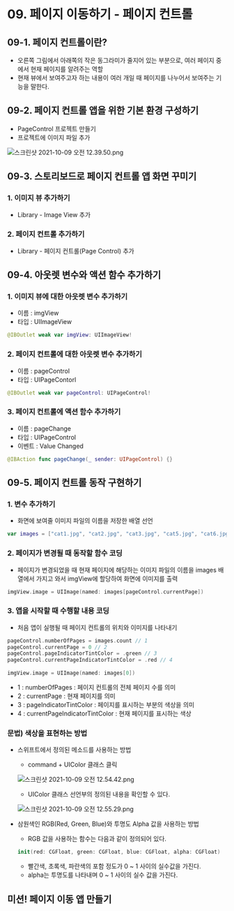 # 09. 페이지 이동하기 - 페이지 컨트롤

## 09-1. 페이지 컨트롤이란?

- 오른쪽 그림에서 아래쪽의 작은 동그라미가 줄지어 있는 부분으로, 여러 페이지 중에서 현재 페이지를 알려주는 역할
- 현재 뷰에서 보여주고자 하는 내용이 여러 개일 때 페이지를 나누어서 보여주는 기능을 말한다.

## 09-2. 페이지 컨트롤 앱을 위한 기본 환경 구성하기

- PageControl 프로젝트 만들기
- 프로젝트에 이미지 파일 추가

![스크린샷 2021-10-09 오전 12.39.50.png](09%20%E1%84%91%E1%85%A6%E1%84%8B%E1%85%B5%E1%84%8C%E1%85%B5%20%E1%84%8B%E1%85%B5%E1%84%83%E1%85%A9%E1%86%BC%E1%84%92%E1%85%A1%E1%84%80%E1%85%B5%20-%20%E1%84%91%E1%85%A6%E1%84%8B%E1%85%B5%E1%84%8C%E1%85%B5%20%E1%84%8F%E1%85%A5%E1%86%AB%E1%84%90%E1%85%B3%E1%84%85%E1%85%A9%E1%86%AF%20d978f4f39b8f42f1b67832ada2a1e615/%E1%84%89%E1%85%B3%E1%84%8F%E1%85%B3%E1%84%85%E1%85%B5%E1%86%AB%E1%84%89%E1%85%A3%E1%86%BA_2021-10-09_%E1%84%8B%E1%85%A9%E1%84%8C%E1%85%A5%E1%86%AB_12.39.50.png)

## 09-3. 스토리보드로 페이지 컨트롤 앱 화면 꾸미기

### 1. 이미지 뷰 추가하기

- Library - Image View 추가

### 2. 페이지 컨트롤 추가하기

- Library - 페이지 컨트롤(Page Control) 추가

## 09-4. 아웃렛 변수와 액션 함수 추가하기

### 1. 이미지 뷰에 대한 아웃렛 변수 추가하기

- 이름 :  imgView
- 타입 : UIImageView

```swift
@IBOutlet weak var imgView: UIImageView!
```

### 2. 페이지 컨트롤에 대한 아웃렛 변수 추가하기

- 이름 : pageControl
- 타입 : UIPageContorl

```swift
@IBOutlet weak var pageControl: UIPageControl!
```

### 3. 페이지 컨트롤에 액션 함수 추가하기

- 이름 : pageChange
- 타입 : UIPageControl
- 이벤트 : Value Changed

```swift
@IBAction func pageChange(_ sender: UIPageControl) {}
```

## 09-5. 페이지 컨트롤 동작 구현하기

### 1. 변수 추가하기

- 화면에 보여줄 이미지 파일의 이름을 저장한 배열 선언

```swift
var images = ["cat1.jpg", "cat2.jpg", "cat3.jpg", "cat5.jpg", "cat6.jpg"]
```

### 2. 페이지가 변경될 때 동작할 함수 코딩

- 페이지가 변경되었을 때 현재 페이지에 해당하는 이미지 파일의 이름을 images 배열에서 가지고 와서 imgView에 할당하여 화면에 이미지를 출력

```swift
imgView.image = UIImage(named: images[pageControl.currentPage])
```

### 3. 앱을 시작할 때 수행할 내용 코딩

- 처음 앱이 실행될 때 페이지 컨트롤의 위치와 이미지를 나타내기

```swift
pageControl.numberOfPages = images.count // 1
pageControl.currentPage = 0 // 2
pageControl.pageIndicatorTintColor = .green // 3
pageControl.currentPageIndicatorTintColor = .red // 4
        
imgView.image = UIImage(named: images[0])
```

- 1 : numberOfPages : 페이지 컨트롤의 전체 페이지 수를 의미
- 2 : currentPage : 현재 페이지를 의미
- 3 : pageIndicatorTintColor : 페이지를 표시하는 부분의 색상을 의미
- 4 : currentPageIndicatorTintColor : 현재 페이지를 표시하는 색상

### 문법) 색상을 표현하는 방법

- 스위프트에서 정의된 메소드를 사용하는 방법
    - command + UIColor 클래스 클릭
    
    ![스크린샷 2021-10-09 오전 12.54.42.png](09%20%E1%84%91%E1%85%A6%E1%84%8B%E1%85%B5%E1%84%8C%E1%85%B5%20%E1%84%8B%E1%85%B5%E1%84%83%E1%85%A9%E1%86%BC%E1%84%92%E1%85%A1%E1%84%80%E1%85%B5%20-%20%E1%84%91%E1%85%A6%E1%84%8B%E1%85%B5%E1%84%8C%E1%85%B5%20%E1%84%8F%E1%85%A5%E1%86%AB%E1%84%90%E1%85%B3%E1%84%85%E1%85%A9%E1%86%AF%20d978f4f39b8f42f1b67832ada2a1e615/%E1%84%89%E1%85%B3%E1%84%8F%E1%85%B3%E1%84%85%E1%85%B5%E1%86%AB%E1%84%89%E1%85%A3%E1%86%BA_2021-10-09_%E1%84%8B%E1%85%A9%E1%84%8C%E1%85%A5%E1%86%AB_12.54.42.png)
    
    - UIColor 클래스 선언부의 정의된 내용을 확인할 수 있다.
    
    ![스크린샷 2021-10-09 오전 12.55.29.png](09%20%E1%84%91%E1%85%A6%E1%84%8B%E1%85%B5%E1%84%8C%E1%85%B5%20%E1%84%8B%E1%85%B5%E1%84%83%E1%85%A9%E1%86%BC%E1%84%92%E1%85%A1%E1%84%80%E1%85%B5%20-%20%E1%84%91%E1%85%A6%E1%84%8B%E1%85%B5%E1%84%8C%E1%85%B5%20%E1%84%8F%E1%85%A5%E1%86%AB%E1%84%90%E1%85%B3%E1%84%85%E1%85%A9%E1%86%AF%20d978f4f39b8f42f1b67832ada2a1e615/%E1%84%89%E1%85%B3%E1%84%8F%E1%85%B3%E1%84%85%E1%85%B5%E1%86%AB%E1%84%89%E1%85%A3%E1%86%BA_2021-10-09_%E1%84%8B%E1%85%A9%E1%84%8C%E1%85%A5%E1%86%AB_12.55.29.png)
    
- 삼원색인 RGB(Red, Green, Blue)와 투명도 Alpha 값을 사용하는 방법
    - RGB 값을 사용하는 함수는 다음과 같이 정의되어 있다.
    
    ```swift
    init(red: CGFloat, green: CGFloat, blue: CGFloat, alpha: CGFloat)
    ```
    
    - 빨간색, 초록색, 파란색의 포함 정도가 0 ~ 1 사이의 실수값을 가진다.
    - alpha는 투명도를 나타내며 0 ~ 1 사이의 실수 값을 가진다.
    

## 미션! 페이지 이동 앱 만들기